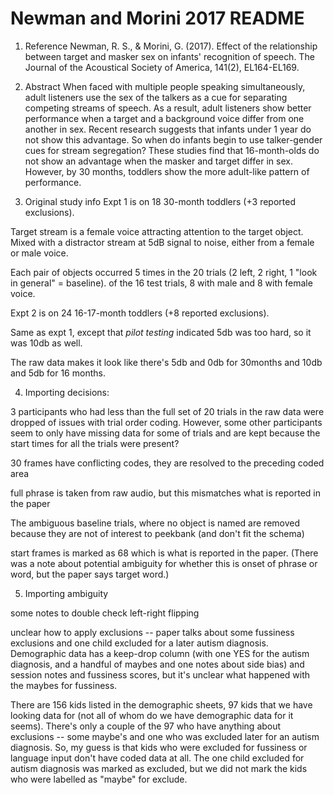 # Newman and Morini 2017 README

1. Reference
Newman, R. S., & Morini, G. (2017). Effect of the relationship between target and masker sex on infants' recognition of speech. The Journal of the Acoustical Society of America, 141(2), EL164-EL169.

2. Abstract
When faced with multiple people speaking simultaneously, adult listeners use the sex of the talkers as a cue for separating competing streams of speech. As a result, adult listeners show better performance when a target and a background voice differ from one another in sex. Recent research suggests that infants under 1 year do not show this advantage. So when do infants begin to use talker-gender cues for stream segregation? These studies find that 16-month-olds do not show an advantage when the masker and target differ in sex. However, by 30 months, toddlers show the more adult-like pattern of performance.


3. Original study info
Expt 1 is on 18 30-month toddlers (+3 reported exclusions).

Target stream is a female voice attracting attention to the target object. Mixed with a distractor stream at 5dB signal to noise, either from a female or male voice. 

Each pair of objects occurred 5 times in the 20 trials (2 left, 2 right, 1 "look in general" = baseline). of the 16 test trials, 8 with male and 8 with female voice. 

Expt 2 is on 24 16-17-month toddlers (+8 reported exclusions). 

Same as expt 1, except that *pilot testing* indicated 5db was too hard, so it was 10db as well. 

The raw data makes it look like there's 5db and 0db for 30months and 10db and 5db for 16 months. 

4. Importing decisions:

3 participants who had less than the full set of 20 trials in the raw data were dropped of issues with trial order coding. However, some other participants seem to only have missing data for some of trials and are kept because the start times for all the trials were present?

30 frames have conflicting codes, they are resolved to the preceding coded area

full phrase is taken from raw audio, but this mismatches what is reported in the paper

The ambiguous baseline trials, where no object is named are removed because they are not of interest to peekbank (and don't fit the schema)

start frames is marked as 68 which is what is reported in the paper. (There was a note about potential ambiguity for whether this is onset of phrase or word, but the paper says target word.)


5. Importing ambiguity

some notes to double check left-right flipping

unclear how to apply exclusions -- paper talks about some fussiness exclusions and one child excluded for a later autism diagnosis. Demographic data has a keep-drop column (with one YES for the autism diagnosis, and a handful of maybes and one notes about side bias) and session notes and fussiness scores, but it's unclear what happened with the maybes for fussiness. 

There are 156 kids listed in the demographic sheets, 97 kids that we have looking data for (not all of whom do we have demographic data for it seems). There's only a couple of the 97 who have anything about exclusions -- some maybe's and one who was excluded later for an autism diagnosis. So, my guess is that kids who were excluded for fussiness or language input don't have coded data at all. The one child excluded for autism diagnosis was marked as excluded, but we did not mark the kids who were labelled as "maybe" for exclude. 